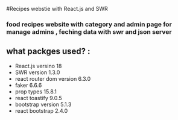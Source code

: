 #Recipes webstie with React.js and SWR 

### food recipes website with category and admin page for manage admins , feching data with swr and json server

## what packges used? :

<ul>
  <li> React.js versino 18 </li>
  <li> SWR version 1.3.0  </li>
  <li> react router dom version 6.3.0 </li>
  <li> faker 6.6.6 </li>
  <li> prop types 15.8.1 </li>
  <li> react toastify 9.0.5 </li>
  <li> bootstrap version 5.1.3 </li>
  <li> react bootstrap 2.4.0 </li> 
</ul>

